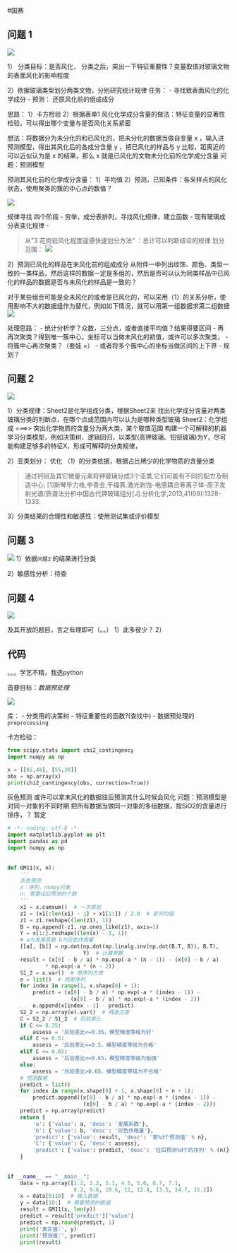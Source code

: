 #国赛
## 问题 1
![](https://raw.githubusercontent.com/Anlieh/PicBucket/master/20220915181404.png)

1） 分类目标：是否风化，
		分类之后，突出一下特征重要性？变量取值对玻璃文物的表面风化的影响程度

2）依据玻璃类型划分两类文物，分别研究统计规律
任务：
	-  寻找致表面风化的化学成分
	- 预测： 还原风化前的组成成分
		

思路：
1）卡方检验
2）根据表单1
风化化学成分含量的做法：特征变量的显著性检验，可以得出哪个变量与是否风化关系紧密

想法：将数据分为未分化的和已风化的，把未分化的数据当做自变量 x ，输入进预测模型，得出其风化后的各成分含量 y ，把已风化的样品与 y 比较，距离近的可以近似认为是 x 的结果，那么 x 就是已风化的文物未分化前的化学成分含量
问题：预测模型

预测其风化前的化学成分含量：
	1）平均值
	2）预测，已知条件：各采样点的风化状态，使用聚类的簇的中心点的数值？
	
![](https://raw.githubusercontent.com/Anlieh/PicBucket/master/20220916160306.png)

规律寻找
	四个阶段
	 - 穷举，成分表排列，寻找风化规律，建立函数
	 - 现有玻璃成分表变化规律
	 -

> 从”3 花岗岩风化程度遥感快速划分方法“ ：总计可以判断结论的规律
> 划分范围：
![](https://raw.githubusercontent.com/Anlieh/PicBucket/master/20220916171426.png)

2）预测已风化的样品在未风化前的组成成分
从附件一中列出纹饰、颜色、类型一致的一类样品，然后这样的数据一定是多组的，然后是否可以认为同类样品中已风化的样品的数据是否与未风化的样品是一致的？

对于某些组合可能是全未风化的或者是已风化的，可以采用（1）的关系分析，使用影响不大的数据组作为替代，例如如下情况，就可以用第一组数据求第二组数据
![](https://raw.githubusercontent.com/Anlieh/PicBucket/master/20220916212816.png)


处理思路：
	- 统计分析学？众数，三分点，或者直接平均值？结果得要区间
	- 再再次聚类？得到唯一簇中心，坐标可以当做未风化的初值，或许可以多次聚类，
		- 将簇中心再次聚类？（套娃 ×）
		- 或者将多个簇中心的坐标当做区间的上下界
	- 规划？



## 问题 2
![](https://raw.githubusercontent.com/Anlieh/PicBucket/master/20220915183724.png)

1）分类规律：Sheet2是化学组成分类，根据Sheet2来
	找出化学成分含量对两类玻璃分类的判断点，在哪个点或范围内可以认为是哪种类型玻璃
	Sheet2：化学组成  ===>>   突出化学物质的含量分为两大类，某个取值范围
	构建一个可解释的机器学习分类模型，例如决策树、逻辑回归，以类型(高钾玻璃、铅钡玻璃)为Y，尽可能构建足够多的特征X，形成可解释的分类规律，
	
2）亚类划分：
	优化 （1）的分类依据，根据占比稀少的化学物质的含量分类

> 通过钙铝及其它微量元素将钾玻璃分成3个亚类,它们可能有不同的配方及制造中心;
	[1]斯琴毕力格,李青会,干福熹.激光剥蚀-电感耦合等离子体-原子发射光谱/质谱法分析中国古代钾玻璃组分[J].分析化学,2013,41(09):1328-1333.


3）分类结果的合理性和敏感性：使用测试集或评价模型



## 问题 3
![](https://raw.githubusercontent.com/Anlieh/PicBucket/master/20220915201330.png)
1）依据`问题2` 的结果进行分类

2）敏感性分析：待查




## 问题 4
![](https://raw.githubusercontent.com/Anlieh/PicBucket/master/20220915185532.png)

及其开放的题目，言之有理即可（。。）
1）此多彼少？
2）


## 代码
。。。学艺不精，我选python

首要目标：*数据预处理*

![](https://raw.githubusercontent.com/Anlieh/PicBucket/master/20220915194539.png)


库：
	- 分类用的决策树
	- 特征重要性的函数?(查找中)
	- 数据预处理的 `preprocessing`


卡方检验：
```python
from scipy.stats import chi2_contingency  
import numpy as np  

x = [[82,48], [55,30]]
obs = np.array(x)  
print(chi2_contingency(obs, correction=True))
```

灰色预测
或许可以拿未风化的数据往后预测其什么时候会风化
问题：预测模型是对同一对象的不同时期
把所有数据当做同一对象的多组数据，按SiO2的含量进行排序，？
暂定
```python
# -*- coding: utf-8 -*-
import matplotlib.pyplot as plt
import pandas as pd
import numpy as np
 
 
def GM11(x, n):
    '''
    灰色预测
    x：序列，numpy对象
    n: 需要往后预测的个数
    '''
    x1 = x.cumsum()  # 一次累加
    z1 = (x1[:len(x1) - 1] + x1[1:]) / 2.0  # 紧邻均值
    z1 = z1.reshape((len(z1), 1))
    B = np.append(-z1, np.ones_like(z1), axis=1)
    Y = x[1:].reshape((len(x) - 1, 1))
    # a为发展系数 b为灰色作用量
    [[a], [b]] = np.dot(np.dot(np.linalg.inv(np.dot(B.T, B)), B.T), 
					    Y)  # 计算参数
    result = (x[0] - b / a) * np.exp(-a * (n - 1)) - (x[0] - b / a) 
		    * np.exp(-a * (n - 2))
    S1_2 = x.var()  # 原序列方差
    e = list()  # 残差序列
    for index in range(1, x.shape[0] + 1):
        predict = (x[0] - b / a) * np.exp(-a * (index - 1)) - 
			        (x[0] - b / a) * np.exp(-a * (index - 2))
        e.append(x[index - 1] - predict)
    S2_2 = np.array(e).var()  # 残差方差
    C = S2_2 / S1_2  # 后验差比
    if C <= 0.35:
        assess = '后验差比<=0.35，模型精度等级为好'
    elif C <= 0.5:
        assess = '后验差比<=0.5，模型精度等级为合格'
    elif C <= 0.65:
        assess = '后验差比<=0.65，模型精度等级为勉强'
    else:
        assess = '后验差比>0.65，模型精度等级为不合格'
    # 预测数据
    predict = list()
    for index in range(x.shape[0] + 1, x.shape[0] + n + 1):
        predict.append((x[0] - b / a) * np.exp(-a * (index - 1)) - 
				        (x[0] - b / a) * np.exp(-a * (index - 2)))
    predict = np.array(predict)
    return {
        'a': {'value': a, 'desc': '发展系数'},
        'b': {'value': b, 'desc': '灰色作用量'},
        'predict': {'value': result, 'desc': '第%d个预测值' % n},
        'C': {'value': C, 'desc': assess},
        'predict': {'value': predict, 'desc': '往后预测%d个的序列' % (n)},
    }
 
 
if __name__ == "__main__":
    data = np.array([1.2, 2.2, 3.1, 4.5, 5.6, 6.7, 7.1,
				     8.2, 9.6, 10.6, 11, 12.4, 13.5, 14.7, 15.2])
    x = data[0:10]  # 输入数据
    y = data[10:]  # 需要预测的数据
    result = GM11(x, len(y))
    predict = result['predict']['value']
    predict = np.round(predict, 1)
    print('真实值:', y)
    print('预测值:', predict)
    print(result)
 
```